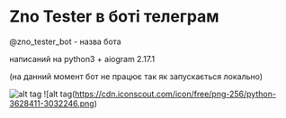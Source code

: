 # Zno Tester в боті телеграм 

@zno_tester_bot - назва бота

написаний на python3 + aiogram 2.17.1

(на данний момент бот не працює так як запускається локально)

![alt tag](https://cdn.iconscout.com/icon/free/png-256/telegram-3-226554.png) 
![alt tag(https://cdn.iconscout.com/icon/free/png-256/python-3628411-3032246.png)
